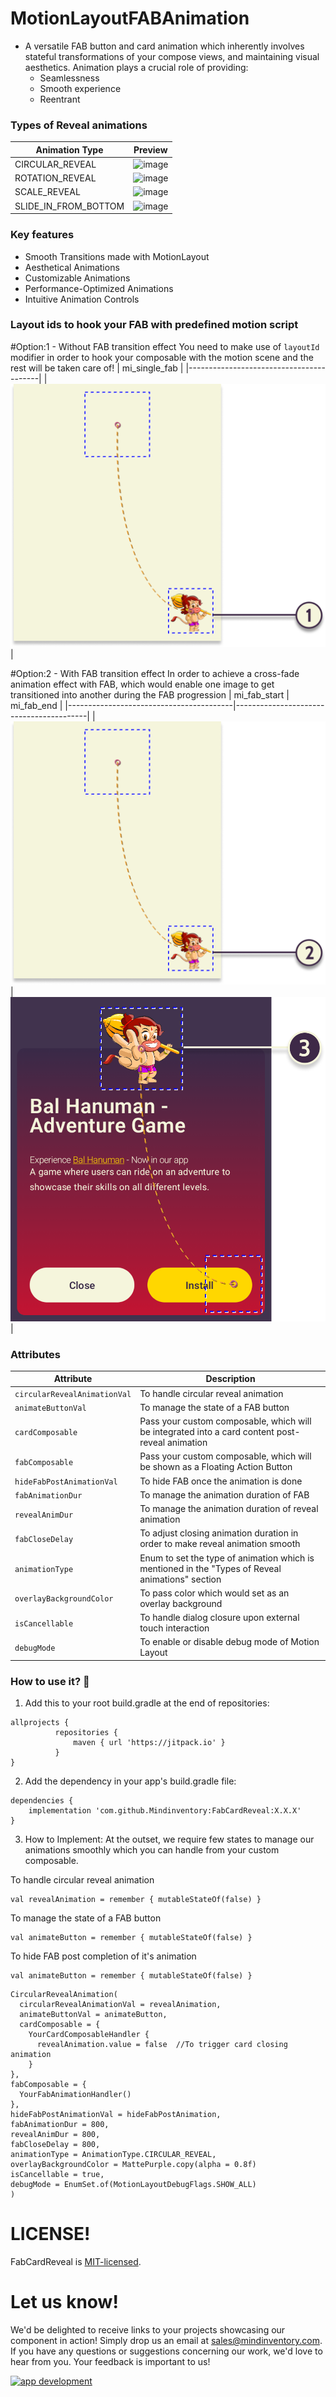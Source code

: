 # MotionLayoutFABAnimation

- A versatile FAB button and card animation which inherently involves stateful transformations of
  your compose views, and maintaining visual aesthetics. Animation plays a crucial role of
  providing:
    - Seamlessness
    - Smooth experience
    - Reentrant

### Types of Reveal animations

| Animation Type       | Preview                               |
|----------------------|---------------------------------------|
| CIRCULAR_REVEAL      | ![image](/media/content_circular.gif) |
| ROTATION_REVEAL      | ![image](/media/content_rotation.gif) |
| SCALE_REVEAL         | ![image](/media/content_scale.gif)    |
| SLIDE_IN_FROM_BOTTOM | ![image](/media/content_slide_in.gif) |

### Key features

* Smooth Transitions made with MotionLayout
* Aesthetical Animations
* Customizable Animations
* Performance-Optimized Animations
* Intuitive Animation Controls

### Layout ids to hook your FAB with predefined motion script

#Option:1 - Without FAB transition effect
You need to make use of ```layoutId``` modifier in order to hook your composable with the motion
scene and the rest will be taken care of!
| mi_single_fab |
|-----------------------------------------|
| ![image](/media/content_single_fab.png) |

#Option:2 - With FAB transition effect
In order to achieve a cross-fade animation effect with FAB, which would enable one image to get
transitioned into another during the FAB progression
| mi_fab_start | mi_fab_end |
|-----------------------------------------|-----------------------------------------|
| ![image](/media/content_fab_start.png)  | ![image](/media/content_fab_end.png)    |

### Attributes

| Attribute                        | Description                                                                                      |
|----------------------------------|--------------------------------------------------------------------------------------------------|
| ```circularRevealAnimationVal``` | To handle circular reveal animation                                                              |
| ```animateButtonVal```           | To manage the state of a FAB button                                                              |
| ```cardComposable```             | Pass your custom composable, which will be integrated into a card content post-reveal animation  |
| ```fabComposable```              | Pass your custom composable, which will be shown as a Floating Action Button                     |
| ```hideFabPostAnimationVal```    | To hide FAB once the animation is done                                                           |
| ```fabAnimationDur```            | To manage the animation duration of FAB                                                          |
| ```revealAnimDur```              | To manage the animation duration of reveal animation                                             |
| ```fabCloseDelay```              | To adjust closing animation duration in order to make reveal animation smooth                    |
| ```animationType```              | Enum to set the type of animation which is mentioned in the "Types of Reveal animations" section |
| ```overlayBackgroundColor```     | To pass color which would set as an overlay background                                           |
| ```isCancellable```              | To handle dialog closure upon external touch interaction                                         |
| ```debugMode```                  | To enable or disable debug mode of Motion Layout                                                 |

### How to use it? :thinking:

1. Add this to your root build.gradle at the end of repositories:

```
allprojects {
          repositories {
              maven { url 'https://jitpack.io' }
          }
}
```

2. Add the dependency in your app's build.gradle file:

```
dependencies {
    implementation 'com.github.Mindinventory:FabCardReveal:X.X.X'
}
```

3.  How to Implement:
   At the outset, we require few states to manage our animations smoothly which you can handle from
   your custom composable.

To handle circular reveal animation

```
val revealAnimation = remember { mutableStateOf(false) }
```

To manage the state of a FAB button

```
val animateButton = remember { mutableStateOf(false) }
```

To hide FAB post completion of it's animation

```
val animateButton = remember { mutableStateOf(false) }
```

```
CircularRevealAnimation(
  circularRevealAnimationVal = revealAnimation,
  animateButtonVal = animateButton,
  cardComposable = {
    YourCardComposableHandler {
      revealAnimation.value = false  //To trigger card closing animation
    }
},
fabComposable = {
  YourFabAnimationHandler()
},
hideFabPostAnimationVal = hideFabPostAnimation,
fabAnimationDur = 800,
revealAnimDur = 800,
fabCloseDelay = 800,  
animationType = AnimationType.CIRCULAR_REVEAL,
overlayBackgroundColor = MattePurple.copy(alpha = 0.8f)
isCancellable = true,
debugMode = EnumSet.of(MotionLayoutDebugFlags.SHOW_ALL)
)
```

# LICENSE!

FabCardReveal is [MIT-licensed](/LICENSE).

# Let us know!

We'd be delighted to receive links to your projects showcasing our component in action! Simply drop
us an email at sales@mindinventory.com. If you have any questions or suggestions concerning our
work, we'd love to hear from you. Your feedback is important to us!

<a href="https://www.mindinventory.com/contact-us.php?utm_source=gthb&utm_medium=repo&utm_campaign=fabcardreveal">
<img src="https://github.com/Sammindinventory/MindInventory/blob/main/hirebutton.png" width="203" height="43"  alt="app development">
</a>


